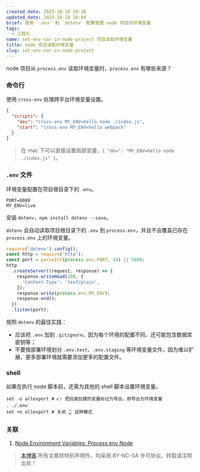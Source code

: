```yaml
---
created_date: 2023-10-18 10:36
updated_date: 2023-10-18 16:04
brief: 使用 `.env` 和 `dotenv` 配置管理 node 项目的环境变量
tags:
  - 工程化
name: set-env-var-in-node-project 项目读取环境变量
title: node 项目读取环境变量
slug: set-env-var-in-node-project
---
```


node 项目从 `process.env` 读取环境变量时，`process.env` 有哪些来源？

### 命令行

使用 `cross-env` 处理跨平台环境变量设置。

```json title={package.json}
{
  "scripts": {
    "dev": "cross-env MY_ENV=hello node ./index.js",
    "start": "cross-env MY_ENV=hello webpack"
  }
}
```

> 在 mac 下可以直接设置局部变量，`{ "dev": "MY_ENV=hello node ./index.js" }`。

### `.env` 文件

环境变量配置在项目根目录下的 `.env`。

```shell title={.env}
PORT=8080
MY_ENV=live
```

安装 `dotenv`，`npm install dotenv --save`。

`dotenv` 会自动读取项目根目录下的 `.env` 到 `process.env`，并且不会覆盖已存在 `process.env` 上的环境变量。

```javascript title={app.js}
require('dotenv').config();
const http = require('http');
const port = parseInt(process.env.PORT, 10) || 5000;
http
  .createServer((request, response) => {
    response.writeHead(200, {
      'Content-Type': 'text/plain',
    });
    response.write(process.env.MY_ENV);
    response.end();
  })
  .listen(port);
```

按照 `dotenv` 的最佳实践：

- 应该把 `.env` 加到 `.gitignore`，因为每个环境的配置不同，还可能包含数据库密钥等；
- 不要按部署环境划分 `.env.test`、`.env.staging` 等环境变量文件，因为难以扩展，更多部署环境就需要添加更多的配置文件。

### shell

如果在执行 node 脚本前，还需为其他的 shell 脚本设置环境变量。

```shell
set -o allexport # 👉 把后面创建的变量标记为导出，即导出为环境变量
. ./.env
set +o allexport # 关闭 👆 这种模式
```

### 关联

1. [Node Environment Variables: Process env Node](https://www.knowledgehut.com/blog/web-development/node-environment-variables)

> [本博客](https://marsk6.github.io/) 所有文章除特别声明外，均采用 BY-NC-SA 许可协议。转载请注明出处！

